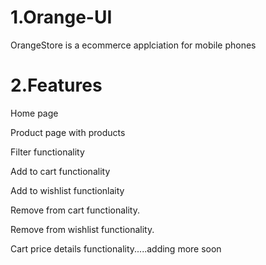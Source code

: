 <h1>1.Orange-UI</h1>
<p>OrangeStore is a ecommerce applciation for mobile phones</p>

<h1>2.Features</h1> 
  <p>Home page</p>
  <p>Product page with products</p>
  <p>Filter functionality</p>
  <p>Add to cart functionality</p>
  <p>Add to wishlist functionlaity</p>
  <p>Remove from cart functionality.</p>
  <p>Remove from wishlist functionality.</p>
  <p>Cart price details functionality.....adding more soon</p>

